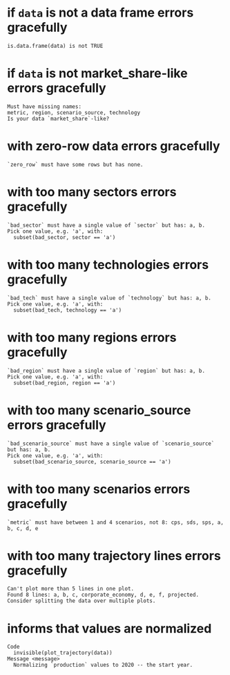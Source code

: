 # if `data` is not a data frame errors gracefully

    is.data.frame(data) is not TRUE

# if `data` is not market_share-like errors gracefully

    Must have missing names:
    metric, region, scenario_source, technology
    Is your data `market_share`-like?

# with zero-row data errors gracefully

    `zero_row` must have some rows but has none.

# with too many sectors errors gracefully

    `bad_sector` must have a single value of `sector` but has: a, b.
    Pick one value, e.g. 'a', with:
      subset(bad_sector, sector == 'a')

# with too many technologies errors gracefully

    `bad_tech` must have a single value of `technology` but has: a, b.
    Pick one value, e.g. 'a', with:
      subset(bad_tech, technology == 'a')

# with too many regions errors gracefully

    `bad_region` must have a single value of `region` but has: a, b.
    Pick one value, e.g. 'a', with:
      subset(bad_region, region == 'a')

# with too many scenario_source errors gracefully

    `bad_scenario_source` must have a single value of `scenario_source` but has: a, b.
    Pick one value, e.g. 'a', with:
      subset(bad_scenario_source, scenario_source == 'a')

# with too many scenarios errors gracefully

    `metric` must have between 1 and 4 scenarios, not 8: cps, sds, sps, a, b, c, d, e

# with too many trajectory lines errors gracefully

    Can't plot more than 5 lines in one plot.
    Found 8 lines: a, b, c, corporate_economy, d, e, f, projected.
    Consider splitting the data over multiple plots.

# informs that values are normalized

    Code
      invisible(plot_trajectory(data))
    Message <message>
      Normalizing `production` values to 2020 -- the start year.

